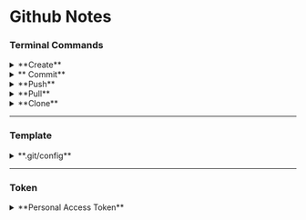 # Github Notes
### Terminal Commands
<details>
<summary>**Create** </summary>
```
echo "# [repo.name]" >> README.md
git init
git add .
git commit -m "info"
git branch -M main
git remote add origin https://github.com/[github.username]/[repo.name].git
git push (-u origin main)
```
</details>
<details>
<summary>** Commit** </summary>
```
git add .
git commit -m "info"
git push
```
</details>
<details>
<summary>**Push**</summary>
```
git push
```
</details>
<details>
<summary>**Pull** </summary>
```
git pull(-u origin main)
```
</details>
<details>
<summary>**Clone**</summary>
```
git clone https://github.com/[github.username]/[repo.name].git
cd [repo.name]
git config --global user.email "[email]"
git config --global user.name "MatthiasBenaets"
```
</details>

---

### Template
<details>
<summary>**.git/config**</summary>
```
[core] 
	repositoryformatversion = 0
	filemode = true
	bare = false
	logallrefupdates = true
[remote "origin"]
	url = https://www.github.com/[github.username]/[repo.name]
	fetch = +refs/heads/*:refs/remotes/origin/*
[branch "main"]
	remote = origin
	merge = refs/heads/main
```
</details>

---

### Token
<details>
<summary>**Personal Access Token**</summary>
[github.com/settings/tokens](https://github.com/settings/tokens)
<details>
<summary> </summary>
MatthiasBenaets <br>
ghp_AOKK7k63pl3B9FBurFCWMPThm3VjVLC022K0JZ <br>
Expires: 31/12/2021
</details> 
</details>
